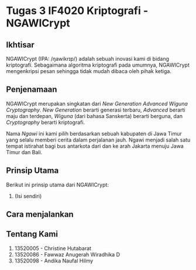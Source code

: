 # Tugas 3 IF4020 Kriptografi - NGAWICrypt

## Ikhtisar
NGAWICrypt (IPA: /ŋawikrɪp/) adalah sebuah inovasi kami di bidang kriptografi. Sebagaimana algoritma kriptografi pada umumnya, NGAWICrypt mengenkripsi pesan sehingga tidak mudah dibaca oleh pihak ketiga. 

## Penjenamaan
NGAWICrypt merupakan singkatan dari *New Generation Advanced Wiguna Cryptography*. *New Generation* berarti generasi terbaru, *Advanced* berarti maju dan terdepan, *Wiguna* (dari bahasa Sanskerta) berarti berguna, dan *Cryptography* berarti kriptografi.

Nama *Ngawi* ini kami pilih berdasarkan sebuah kabupaten di Jawa Timur yang selalu memberi cerita dalam perjalanan jauh. Ngawi menjadi salah satu tempat istirahat bagi bus antarkota dari dan ke arah Jakarta menuju Jawa Timur dan Bali.

## Prinsip Utama
Berikut ini prinsip utama dari NGAWICrypt:

1. (Isi sendiri)

## Cara menjalankan

## Tentang Kami

1. 13520005 - Christine Hutabarat
2. 13520086 - Fawwaz Anugerah Wiradhika D
3. 13520098 - Andika Naufal Hilmy
